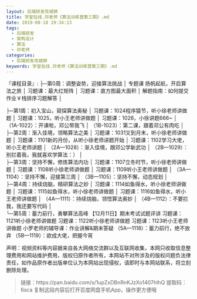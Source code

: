 ```yaml
---
layout: 后端研发攻城狮
title: 学堂在线.邓老师《算法训练营第三期》.md
date: 2019-08-18 19:34:13
tags:
  - 后端研发
  - 架构设计
  - 算法
  - 邓老师
categories:
  - 后端研发攻城狮
keywords: 学堂在线.邓老师《算法训练营第三期》.md
---
```

『课程目录』:
├─第0周：调整姿势，迎接算法挑战
│      专题课 扬帆起航，开启算法之旅
│      习题课：最大红矩阵
│      习题课：直方图最大面积
│      解题指南：如何提交作业￥栈排序习题解答
│      
<!-- more --> 
├─第1周：初入宝山，窥探算法奥秘
│      习题课：1024程序猿节，听小徐老师讲做题
│      习题课：1025，听小王老师讲做题
│      习题课：1026，小徐讲题666~
│      （1A-1022）：开课啦，邓公带我飞
│      （1B-1023）：第二课，跟着邓公有肉吃 
│      
├─第2周：渐入佳境，领略算法之美
│      习题课：1031又到月末，听小徐老师讲做题
│      习题课：1101新的月份，从听小徐老师讲题开始
│      习题课：1102学习大佬，听小王老师讲题
│      （2A—1028）：渐入佳境，跟邓公学新武功
│      （2B—1029）：别拦着我，我就喜欢学算法：）
│      
├─第3周：坚持不懈，修炼算法内功
│      习题课：1107立冬时节，听小徐老师讲做题
│      习题课：1108听小徐老师讲做题
│      习题课：1109听小王老师讲做题
│      （3A—1104）：坚持不懈，迎接第三周
│      （3B—1105）：坚持不懈，动态规划
│      
├─第4周：持续烧脑，精研算法之妙
│      习题课：1114如鱼得水，听小徐老师讲做题
│      习题课：1115如鱼得水，听小徐老师讲做题
│      习题课：1116如鱼得水，听小王老师讲做题
│      （4A—1111）：持续烧脑，领悟算法奥妙
│      （4B—1112）：不要拦我，我还要写代码
│      
└─第5周：蓄力前行，勇攀算法高峰
        【12月11日】期末考试试题评讲
        习题课：1121听小徐老师讲做题
        习题课：1122听小徐老师讲做题
        习题课：1123听小王老师讲做题
        小罗老师的辅导课：作业讲解&期末答疑
        （5A—1118）：蓄力前行，绝不放弃
        （5B—1119）：欲成大佬，把握今宵
<div>
    <div class="post-copyright__author">
      <span class="post-copyright-meta">声明：视频资料等内容据来自各大网络交流群以及互联网收集，本网只收取信息整理费用和网站维护费用，版权归原作者所有，本网站不对所涉及的版权问题负法律责任，如作品原作者出版单位认为本网站出现侵权，请即时与本网站联系，将立刻删除处理。 </span>
    </div>
</div>

<blockquote class="blockquote-center">
链接：https://pan.baidu.com/s/1upZxDBnRnKJzXo1407hlhQ 
提取码：6sca 
复制这段内容后打开百度网盘手机App，操作更方便哦
</blockquote>

